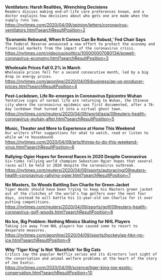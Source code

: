 **Ventilators: Harsh Realities, Wrenching Decisions**\
`Readers discuss making end-of-life care preferences known, and a doctor explains how decisions about who gets one are made when the supply runs low.`\
https://nytimes.com/2020/04/09/opinion/letters/coronavirus-ventilators.html?searchResultPosition=2

**‘Economic Rebound, When It Comes Can Be Robust,’ Fed Chair Says**\
`The Federal Reserve announced a new effort to protect the economy and financial markets from the impact of the coronavirus crisis.`\
https://nytimes.com/video/us/politics/100000007080134/powell-coronavirus-economy.html?searchResultPosition=3

**Wholesale Prices Fall 0.2% in March**\
`Wholesale prices fell for a second consecutive month, led by a big drop in energy prices.`\
https://nytimes.com/aponline/2020/04/09/business/ap-us-producer-prices.html?searchResultPosition=4

**Post-Lockdown, Life Re-emerges in Coronavirus Epicentre Wuhan**\
`Tentative signs of normal life are returning to Wuhan, the Chinese city where the coronavirus epidemic was first documented, after a 76-day lockdown that turned it into a virtual ghost town.`\
https://nytimes.com/reuters/2020/04/09/world/asia/09reuters-health-coronavirus-wuhan-after.html?searchResultPosition=5

**Music, Theater and More to Experience at Home This Weekend**\
`Our writers offer suggestions for what to watch, read or listen to while we’re housebound.`\
https://nytimes.com/2020/04/09/arts/things-to-do-this-weekend-virus.html?searchResultPosition=6

**Rallying-Ogier Hopes for Several Races in 2020 Despite Coronavirus**\
`Six-times rallying world champion Sebastien Ogier hopes that several races will be held in 2020 despite the coronavirus outbreak.`\
https://nytimes.com/reuters/2020/04/09/sports/autoracing/09reuters-health-coronavirus-rallying-ogier.html?searchResultPosition=7

**No Masters, So Woods Battling Son Charlie for Green Jacket**\
`Tiger Woods should have been trying to keep his Masters green jacket out of the clutches of the world's top golfers over the next four days, instead he will battle his 11-year-old son Charlie for it over putting competitions.`\
https://nytimes.com/reuters/2020/04/09/sports/golf/09reuters-health-coronavirus-golf-woods.html?searchResultPosition=8

**No Ice, Big Problem: Nothing Mimics Skating for NHL Players**\
`Taking ice away from NHL players has caused some to resort to desperate measures.`\
https://nytimes.com/aponline/2020/04/09/sports/hockey/ap-hkn-no-ice.html?searchResultPosition=9

**Why ‘Tiger King’ Is Not ‘Blackfish’ for Big Cats**\
`Critics say the popular Netflix series and its directors lost sight of the conservation and animal welfare problems at the heart of the story of Joe Exotic.`\
https://nytimes.com/2020/04/09/science/tiger-king-joe-exotic-conservation.html?searchResultPosition=10


